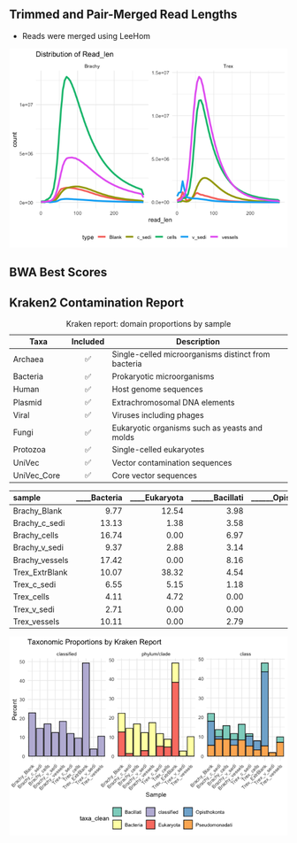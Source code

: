 ## Trimmed and Pair-Merged Read Lengths

-   Reads were merged using LeeHom

![](README_files/figure-markdown_strict/len-1.png)

## BWA Best Scores

## Kraken2 Contamination Report

<table>
<caption>Kraken report: domain proportions by sample</caption>
<colgroup>
<col style="width: 21%" />
<col style="width: 13%" />
<col style="width: 65%" />
</colgroup>
<thead>
<tr>
<th>Taxa</th>
<th style="text-align: center;">Included</th>
<th>Description</th>
</tr>
</thead>
<tbody>
<tr>
<td>Archaea</td>
<td style="text-align: center;">✅</td>
<td>Single-celled microorganisms distinct from bacteria</td>
</tr>
<tr>
<td>Bacteria</td>
<td style="text-align: center;">✅</td>
<td>Prokaryotic microorganisms</td>
</tr>
<tr>
<td>Human</td>
<td style="text-align: center;">✅</td>
<td>Host genome sequences</td>
</tr>
<tr>
<td>Plasmid</td>
<td style="text-align: center;">✅</td>
<td>Extrachromosomal DNA elements</td>
</tr>
<tr>
<td>Viral</td>
<td style="text-align: center;">✅</td>
<td>Viruses including phages</td>
</tr>
<tr>
<td>Fungi</td>
<td style="text-align: center;">✅</td>
<td>Eukaryotic organisms such as yeasts and molds</td>
</tr>
<tr>
<td>Protozoa</td>
<td style="text-align: center;">✅</td>
<td>Single-celled eukaryotes</td>
</tr>
<tr>
<td>UniVec</td>
<td style="text-align: center;">✅</td>
<td>Vector contamination sequences</td>
</tr>
<tr>
<td>UniVec_Core</td>
<td style="text-align: center;">✅</td>
<td>Core vector sequences</td>
</tr>
</tbody>
</table>

<table>
<colgroup>
<col style="width: 13%" />
<col style="width: 11%" />
<col style="width: 12%" />
<col style="width: 14%" />
<col style="width: 17%" />
<col style="width: 19%" />
<col style="width: 10%" />
</colgroup>
<thead>
<tr>
<th style="text-align: left;">sample</th>
<th style="text-align: right;">____Bacteria</th>
<th style="text-align: right;">____Eukaryota</th>
<th style="text-align: right;">______Bacillati</th>
<th style="text-align: right;">______Opisthokonta</th>
<th style="text-align: right;">______Pseudomonadati</th>
<th style="text-align: right;">classified</th>
</tr>
</thead>
<tbody>
<tr>
<td style="text-align: left;">Brachy_Blank</td>
<td style="text-align: right;">9.77</td>
<td style="text-align: right;">12.54</td>
<td style="text-align: right;">3.98</td>
<td style="text-align: right;">12.48</td>
<td style="text-align: right;">5.55</td>
<td style="text-align: right;">22.92</td>
</tr>
<tr>
<td style="text-align: left;">Brachy_c_sedi</td>
<td style="text-align: right;">13.13</td>
<td style="text-align: right;">1.38</td>
<td style="text-align: right;">3.58</td>
<td style="text-align: right;">1.37</td>
<td style="text-align: right;">8.77</td>
<td style="text-align: right;">14.75</td>
</tr>
<tr>
<td style="text-align: left;">Brachy_cells</td>
<td style="text-align: right;">16.74</td>
<td style="text-align: right;">0.00</td>
<td style="text-align: right;">6.97</td>
<td style="text-align: right;">0.00</td>
<td style="text-align: right;">8.75</td>
<td style="text-align: right;">17.08</td>
</tr>
<tr>
<td style="text-align: left;">Brachy_v_sedi</td>
<td style="text-align: right;">9.37</td>
<td style="text-align: right;">2.88</td>
<td style="text-align: right;">3.14</td>
<td style="text-align: right;">2.85</td>
<td style="text-align: right;">5.67</td>
<td style="text-align: right;">12.52</td>
</tr>
<tr>
<td style="text-align: left;">Brachy_vessels</td>
<td style="text-align: right;">17.42</td>
<td style="text-align: right;">0.00</td>
<td style="text-align: right;">8.16</td>
<td style="text-align: right;">0.00</td>
<td style="text-align: right;">8.29</td>
<td style="text-align: right;">18.44</td>
</tr>
<tr>
<td style="text-align: left;">Trex_ExtrBlank</td>
<td style="text-align: right;">10.07</td>
<td style="text-align: right;">38.32</td>
<td style="text-align: right;">4.54</td>
<td style="text-align: right;">38.20</td>
<td style="text-align: right;">5.29</td>
<td style="text-align: right;">49.29</td>
</tr>
<tr>
<td style="text-align: left;">Trex_c_sedi</td>
<td style="text-align: right;">6.55</td>
<td style="text-align: right;">5.15</td>
<td style="text-align: right;">1.18</td>
<td style="text-align: right;">5.13</td>
<td style="text-align: right;">5.25</td>
<td style="text-align: right;">11.99</td>
</tr>
<tr>
<td style="text-align: left;">Trex_cells</td>
<td style="text-align: right;">4.11</td>
<td style="text-align: right;">4.72</td>
<td style="text-align: right;">0.00</td>
<td style="text-align: right;">4.69</td>
<td style="text-align: right;">3.23</td>
<td style="text-align: right;">9.61</td>
</tr>
<tr>
<td style="text-align: left;">Trex_v_sedi</td>
<td style="text-align: right;">2.71</td>
<td style="text-align: right;">0.00</td>
<td style="text-align: right;">0.00</td>
<td style="text-align: right;">0.00</td>
<td style="text-align: right;">1.86</td>
<td style="text-align: right;">3.82</td>
</tr>
<tr>
<td style="text-align: left;">Trex_vessels</td>
<td style="text-align: right;">10.11</td>
<td style="text-align: right;">0.00</td>
<td style="text-align: right;">2.79</td>
<td style="text-align: right;">0.00</td>
<td style="text-align: right;">7.13</td>
<td style="text-align: right;">10.58</td>
</tr>
</tbody>
</table>

![](README_files/figure-markdown_strict/contam-1.png)
